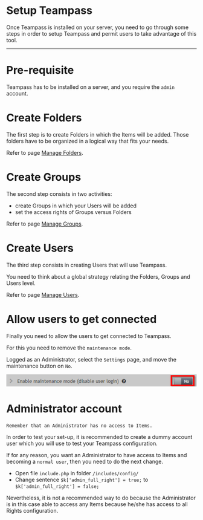 # Setup Teampass

Once Teampass is installed on your server, you need to go through some steps in order to setup Teampass and permit users to take advantage of this tool.

---

# Pre-requisite

Teampass has to be installed on a server, and you require the `admin` account.

# Create Folders

The first step is to create Folders in which the Items will be added.
Those folders have to be organized in a logical way that fits your needs.

Refer to page [Manage Folders](../manage/manage-folders.md).

# Create Groups

The second step consists in two activities:

* create Groups in which your Users will be added
* set the access rights of Groups versus Folders

Refer to page [Manage Groups](../manage/manage-groups.md).

# Create Users

The third step consists in creating Users that will use Teampass.

You need to think about a global strategy relating the Folders, Groups and Users level.

Refer to page [Manage Users](../manage/manage-users.md).

# Allow users to get connected

Finally you need to allow the users to get connected to Teampass.

For this you need to remove the `maintenance mode`.

Logged as an Administrator, select the `Settings` page, and move the maintenance button on `No`.

![](../img/set-1.png)

# Administrator account

	Remember that an Administrator has no access to Items.

In order to test your set-up, it is recommended to create a dummy account user which you will use to test your Teampass configuration.

If for any reason, you want an Administrator to have access to Items and becoming a `normal user`, then you need to do the next change.

* Open file `include.php` in folder `/includes/config/`
* Change sentence `$k['admin_full_right'] = true;` to `$k['admin_full_right'] = false;`

Nevertheless, it is not a recommended way to do because the Administrator is in this case able to access any Items because he/she has access to all Rights configuration.

